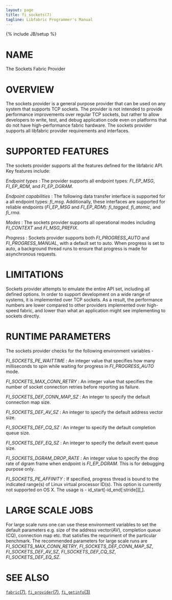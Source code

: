 ```yaml
---
layout: page
title: fi_sockets(7)
tagline: Libfabric Programmer's Manual
---
```

{% include JB/setup %}

# NAME

The Sockets Fabric Provider

# OVERVIEW

The sockets provider is a general purpose provider that can be used on any
system that supports TCP sockets.  The provider is not intended to provide
performance improvements over regular TCP sockets, but rather to allow
developers to write, test, and debug application code even on platforms
that do not have high-performance fabric hardware.  The sockets provider
supports all libfabric provider requirements and interfaces.

# SUPPORTED FEATURES

The sockets provider supports all the features defined for the libfabric API. 
Key features include:

*Endpoint types*
: The provider supports all endpoint types: *FI_EP_MSG*, *FI_EP_RDM*,
  and *FI_EP_DGRAM*.

*Endpoint capabilities*
: The following data transfer interface is supported for a all endpoint
  types: *fi_msg*.  Additionally, these interfaces are supported
  for reliable endpoints (*FI_EP_MSG* and *FI_EP_RDM*): *fi_tagged*,
  *fi_atomic*, and *fi_rma*.

*Modes*
: The sockets provider supports all operational modes including
  *FI_CONTEXT* and *FI_MSG_PREFIX*.

*Progress*
: Sockets provider supports both *FI_PROGRESS_AUTO* and *FI_PROGRESS_MANUAL*,
  with a default set to auto.  When progress is set to auto, a background
  thread runs to ensure that progress is made for asynchronous requests.

# LIMITATIONS

Sockets provider attempts to emulate the entire API set, including all
defined options. In order to support development on a wide range of
systems, it is implemented over TCP sockets. As a result, the
performance numbers are lower compared to other providers implemented
over high-speed fabric, and lower than what an application might see
implementing to sockets directly.

# RUNTIME PARAMETERS

The sockets provider checks for the following environment variables -

*FI_SOCKETS_PE_WAITTIME*
: An integer value that specifies how many milliseconds to spin while waiting for progress in *FI_PROGRESS_AUTO* mode.

*FI_SOCKETS_MAX_CONN_RETRY*
: An integer value that specifies the number of socket connection retries before reporting as failure.

*FI_SOCKETS_DEF_CONN_MAP_SZ*
: An integer to specify the default connection map size. 

*FI_SOCKETS_DEF_AV_SZ*
: An integer to specify the default address vector size.

*FI_SOCKETS_DEF_CQ_SZ*
: An integer to specify the default completion queue size.

*FI_SOCKETS_DEF_EQ_SZ*
: An integer to specify the default event queue size.

*FI_SOCKETS_DGRAM_DROP_RATE*
: An integer value to specify the drop rate of dgram frame when endpoint is *FI_EP_DGRAM*. This is for debugging purpose only.

*FI_SOCKETS_PE_AFFINITY*
: If specified, progress thread is bound to the indicated range(s) of Linux virtual processor ID(s). This option is currently not supported on OS X. The usage is - id_start[-id_end[:stride]][,].

# LARGE SCALE JOBS
 
For large scale runs one can use these environment variables to set the default parameters e.g. size of the address vector(AV), completion queue (CQ), connection map etc. that satisfies the requriment of the particular benchmark. The recommended parameters for large scale runs are *FI_SOCKETS_MAX_CONN_RETRY*, *FI_SOCKETS_DEF_CONN_MAP_SZ*, *FI_SOCKETS_DEF_AV_SZ*, *FI_SOCKETS_DEF_CQ_SZ*, *FI_SOCKETS_DEF_EQ_SZ*.

# SEE ALSO

[`fabric`(7)](fabric.7.html),
[`fi_provider`(7)](fi_provider.7.html),
[`fi_getinfo`(3)](fi_getinfo.3.html)
